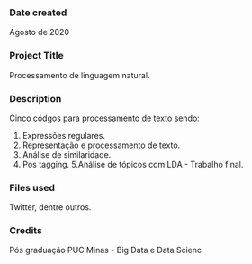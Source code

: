 ### Date created
Agosto de 2020

### Project Title
Processamento de linguagem natural.

### Description
Cinco códgos para processamento de texto sendo: 
1. Expressões regulares.
2. Representação e processamento de texto.
3. Análise de similaridade.
4. Pos tagging.
5.Análise de tópicos com LDA - Trabalho final. 

### Files used
Twitter, dentre outros.

### Credits
Pós graduação PUC Minas - Big Data e Data Scienc

